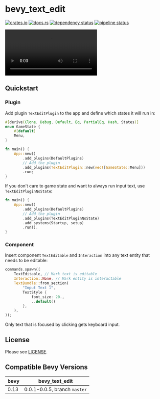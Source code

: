 bevy_text_edit
==============

[![crates.io](https://img.shields.io/crates/v/bevy_text_edit)](https://crates.io/crates/bevy_text_edit)
[![docs.rs](https://docs.rs/bevy_text_edit/badge.svg)](https://docs.rs/bevy_text_edit)
[![dependency status](https://deps.rs/repo/gitlab/kimtinh/bevy-text-edit/status.svg)](https://deps.rs/repo/gitlab/kimtinh/bevy-text-edit)
[![pipeline status](https://gitlab.com/kimtinh/bevy-text-edit/badges/master/pipeline.svg)](https://gitlab.com/kimtinh/bevy-text-edit/-/commits/master)

![](https://i.imgur.com/jv6spf4.mp4)

Quickstart
----------

### Plugin

Add plugin `TextEditPlugin` to the app and define which states it will run in:

```rust
#[derive(Clone, Debug, Default, Eq, PartialEq, Hash, States)]
enum GameState {
    #[default]
    Menu,
}

fn main() {
    App::new()
        .add_plugins(DefaultPlugins)
        // Add the plugin
        .add_plugins(TextEditPlugin::new(vec![GameState::Menu]))
        .run;
}
```

If you don't care to game state and want to always run input text, use `TextEditPluginNoState`:

```rust
fn main() {
    App::new()
        .add_plugins(DefaultPlugins)
        // Add the plugin
        .add_plugins(TextEditPluginNoState)
        .add_systems(Startup, setup)
        .run();
}
```

### Component

Insert component `TextEditable` and `Interaction` into any text entity that needs to be editable:

```rust
commands.spawn((
    TextEditable, // Mark text is editable
    Interaction::None, // Mark entity is interactable
    TextBundle::from_section(
        "Input Text 1",
        TextStyle {
            font_size: 20.,
            ..default()
        },
    ),
));
```

Only text that is focused by clicking gets keyboard input.

License
-------

Please see [LICENSE](./LICENSE).


Compatible Bevy Versions
------------------------

| bevy | bevy_text_edit               |
|------|------------------------------|
| 0.13 | 0.0.1-0.0.5, branch `master` |

